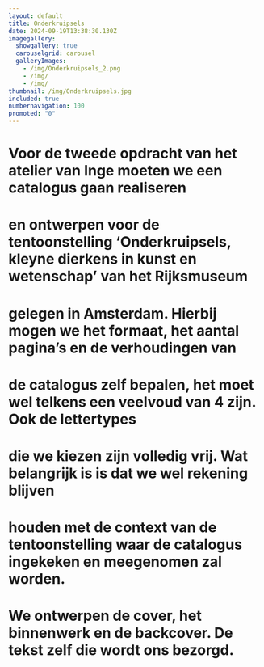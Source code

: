 ```yaml
---
layout: default
title: Onderkruipsels
date: 2024-09-19T13:38:30.130Z
imagegallery: 
  showgallery: true
  carouselgrid: carousel
  galleryImages:
    - /img/Onderkruipsels_2.png
    - /img/
    - /img/
thumbnail: /img/Onderkruipsels.jpg
included: true
numbernavigation: 100
promoted: "0"
---
```

# Voor de tweede opdracht van het atelier van Inge moeten we een catalogus gaan realiseren
# en ontwerpen voor de tentoonstelling ‘Onderkruipsels, kleyne dierkens in kunst en wetenschap’ van het Rijksmuseum
# gelegen in Amsterdam. Hierbij mogen we het formaat, het aantal pagina’s en de verhoudingen van
# de catalogus zelf bepalen, het moet wel telkens een veelvoud van 4 zijn. Ook de lettertypes
# die we kiezen zijn volledig vrij. Wat belangrijk is is dat we wel rekening blijven
# houden met de context van de tentoonstelling waar de catalogus ingekeken en meegenomen zal worden.
# We ontwerpen de cover, het binnenwerk en de backcover. De tekst zelf die wordt ons bezorgd.